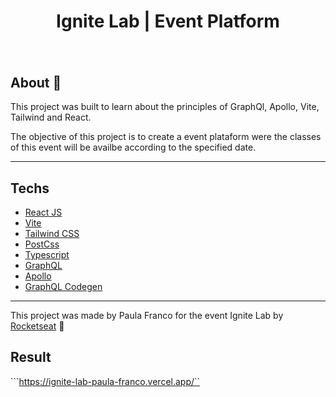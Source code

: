 <h1 align='center'>Ignite Lab | Event Platform</h1>

<h1 align="center">
  <img src="./src/assets/gif.gif" alt="">
</h1>

## About 🚀

This project was built to learn about the principles of GraphQl, Apollo, Vite, Tailwind and React.

The objective of this project is to create a event plataform were the classes of this event will be availbe according to the specified date.

---

## Techs
- [React JS](https://reactjs.org/)
- [Vite](https://vitejs.dev/)
- [Tailwind CSS](https://tailwindcss.com)
- [PostCss](https://postcss.org/)
- [Typescript](https://www.typescriptlang.org/)
- [GraphQL](https://graphql.org/)
- [Apollo](https://www.apollographql.com/)
- [GraphQL Codegen](https://www.graphql-code-generator.com/)

---


This project was made by Paula Franco for the event Ignite Lab by [Rocketseat](https://rocketseat.com.br/) 🚀

## Result

```https://ignite-lab-paula-franco.vercel.app/``
